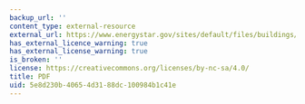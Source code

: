 ```yaml
---
backup_url: ''
content_type: external-resource
external_url: https://www.energystar.gov/sites/default/files/buildings/tools/DoesGreenPayOff.pdf
has_external_licence_warning: true
has_external_license_warning: true
is_broken: ''
license: https://creativecommons.org/licenses/by-nc-sa/4.0/
title: PDF
uid: 5e8d230b-4065-4d31-88dc-100984b1c41e
---
```

